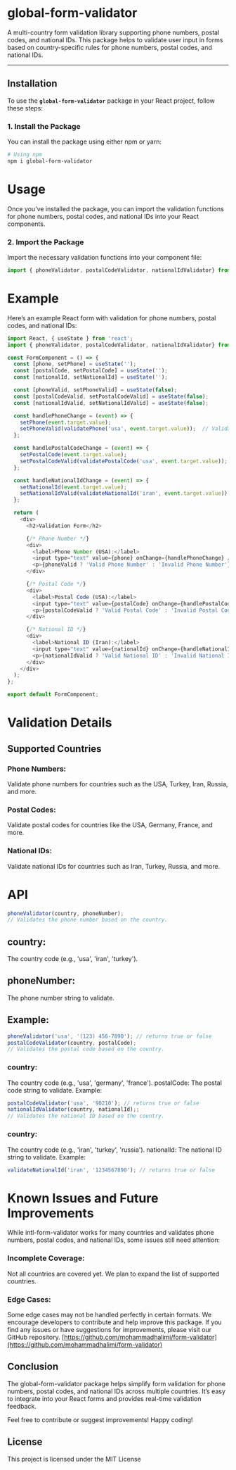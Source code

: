 # global-form-validator

A multi-country form validation library supporting phone numbers, postal codes, and national IDs. This package helps to validate user input in forms based on country-specific rules for phone numbers, postal codes, and national IDs.

---

## Installation

To use the **`global-form-validator`** package in your React project, follow these steps:

### 1. Install the Package

You can install the package using either npm or yarn:

```bash
# Using npm
npm i global-form-validator
```
# Usage
Once you’ve installed the package, you can import the validation functions for phone numbers, postal codes, and national IDs into your React components.

### 2. Import the Package
Import the necessary validation functions into your component file:

``` javascript
import { phoneValidator, postalCodeValidator, nationalIdValidator} from 'global-form-validator';
```
# Example
Here’s an example React form with validation for phone numbers, postal codes, and national IDs:
``` javascript
import React, { useState } from 'react';
import { phoneValidator, postalCodeValidator, nationalIdValidator} from 'global-form-validator';

const FormComponent = () => {
  const [phone, setPhone] = useState('');
  const [postalCode, setPostalCode] = useState('');
  const [nationalId, setNationalId] = useState('');

  const [phoneValid, setPhoneValid] = useState(false);
  const [postalCodeValid, setPostalCodeValid] = useState(false);
  const [nationalIdValid, setNationalIdValid] = useState(false);

  const handlePhoneChange = (event) => {
    setPhone(event.target.value);
    setPhoneValid(validatePhone('usa', event.target.value));  // Validate USA phone number
  };

  const handlePostalCodeChange = (event) => {
    setPostalCode(event.target.value);
    setPostalCodeValid(validatePostalCode('usa', event.target.value));  // Validate USA postal code
  };

  const handleNationalIdChange = (event) => {
    setNationalId(event.target.value);
    setNationalIdValid(validateNationalId('iran', event.target.value));  // Validate Iranian national ID
  };

  return (
    <div>
      <h2>Validation Form</h2>

      {/* Phone Number */}
      <div>
        <label>Phone Number (USA):</label>
        <input type="text" value={phone} onChange={handlePhoneChange} />
        <p>{phoneValid ? 'Valid Phone Number' : 'Invalid Phone Number'}</p>
      </div>

      {/* Postal Code */}
      <div>
        <label>Postal Code (USA):</label>
        <input type="text" value={postalCode} onChange={handlePostalCodeChange} />
        <p>{postalCodeValid ? 'Valid Postal Code' : 'Invalid Postal Code'}</p>
      </div>

      {/* National ID */}
      <div>
        <label>National ID (Iran):</label>
        <input type="text" value={nationalId} onChange={handleNationalIdChange} />
        <p>{nationalIdValid ? 'Valid National ID' : 'Invalid National ID'}</p>
      </div>
    </div>
  );
};

export default FormComponent;
```
# Validation Details
## Supported Countries
### Phone Numbers:
 Validate phone numbers for countries such as the USA, Turkey, Iran, Russia, and more.
### Postal Codes: 
Validate postal codes for countries like the USA, Germany, France, and more.
### National IDs: 
Validate national IDs for countries such as Iran, Turkey, Russia, and more.

# API
``` javascript
phoneValidator(country, phoneNumber);
// Validates the phone number based on the country.
```
## country: 
The country code (e.g., 'usa', 'iran', 'turkey').
## phoneNumber: 
The phone number string to validate.
## Example:
``` javascript
phoneValidator('usa', '(123) 456-7890'); // returns true or false
postalCodeValidator(country, postalCode);
// Validates the postal code based on the country.
```
### country: 
The country code (e.g., 'usa', 'germany', 'france').
postalCode: The postal code string to validate.
Example:

``` javascript
postalCodeValidator('usa', '90210'); // returns true or false
nationalIdValidator(country, nationalId);;
// Validates the national ID based on the country.
``` 
### country: 
The country code (e.g., 'iran', 'turkey', 'russia').
nationalId: The national ID string to validate.
Example:
``` javascript
validateNationalId('iran', '1234567890'); // returns true or false
``` 
# Known Issues and Future Improvements
While intl-form-validator works for many countries and validates phone numbers, postal codes, and national IDs, some issues still need attention:

### Incomplete Coverage: 
Not all countries are covered yet. We plan to expand the list of supported countries.
### Edge Cases: 
Some edge cases may not be handled perfectly in certain formats.
We encourage developers to contribute and help improve this package. If you find any issues or have suggestions for improvements, please visit our GitHub repository.
[https://github.com/mohammadhalimi/form-validator](https://github.com/mohammadhalimi/form-validator)

## Conclusion
The global-form-validator package helps simplify form validation for phone numbers, postal codes, and national IDs across multiple countries. It’s easy to integrate into your React forms and provides real-time validation feedback.

Feel free to contribute or suggest improvements! Happy coding!
## License
This project is licensed under the MIT License